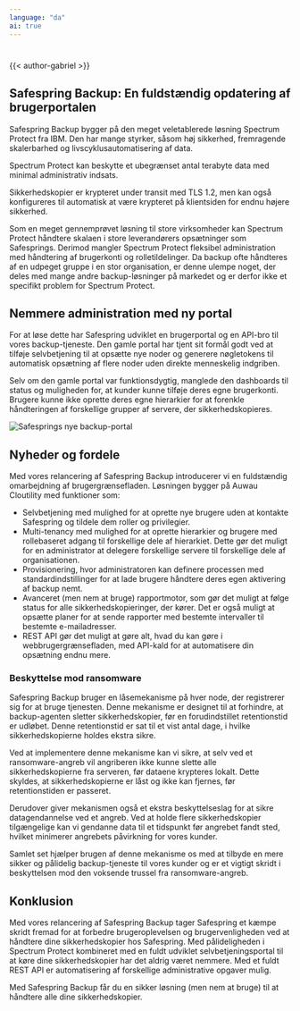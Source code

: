 ```yaml
---
language: "da"
ai: true
---
```

#

{{< author-gabriel >}}

## Safespring Backup: En fuldstændig opdatering af brugerportalen

<div class="ingress">
	<p>
Safespring Backup bygger på den meget veletablerede løsning Spectrum Protect fra IBM. Den har mange styrker, såsom høj sikkerhed, fremragende skalerbarhed og livscyklusautomatisering af data. 
</p></div>

Spectrum Protect kan beskytte et ubegrænset antal terabyte data med minimal administrativ indsats.

Sikkerhedskopier er krypteret under transit med TLS 1.2, men kan også konfigureres til automatisk at være krypteret på klientsiden for endnu højere sikkerhed.

Som en meget gennemprøvet løsning til store virksomheder kan Spectrum Protect håndtere skalaen i store leverandørers opsætninger som Safesprings. Derimod mangler Spectrum Protect fleksibel administration med håndtering af brugerkonti og rolletildelinger. Da backup ofte håndteres af en udpeget gruppe i en stor organisation, er denne ulempe noget, der deles med mange andre backup-løsninger på markedet og er derfor ikke et specifikt problem for Spectrum Protect.

## Nemmere administration med ny portal

For at løse dette har Safespring udviklet en brugerportal og en API-bro til vores backup-tjeneste. Den gamle portal har tjent sit formål godt ved at tilføje selvbetjening til at opsætte nye noder og generere nøgletokens til automatisk opsætning af flere noder uden direkte menneskelig indgriben.

Selv om den gamle portal var funktionsdygtig, manglede den dashboards til status og muligheden for, at kunder kunne tilføje deres egne brugerkonti. Brugere kunne ikke oprette deres egne hierarkier for at forenkle håndteringen af forskellige grupper af servere, der sikkerhedskopieres.

![Safesprings nye backup-portal](/img/safespring-backup-portal.webp)

## Nyheder og fordele

Med vores relancering af Safespring Backup introducerer vi en fuldstændig omarbejdning af brugergrænsefladen. Løsningen bygger på Auwau Cloutility med funktioner som:

- Selvbetjening med mulighed for at oprette nye brugere uden at kontakte Safespring og tildele dem roller og privilegier.
- Multi-tenancy med mulighed for at oprette hierarkier og brugere med rollebaseret adgang til forskellige dele af hierarkiet. Dette gør det muligt for en administrator at delegere forskellige servere til forskellige dele af organisationen.
- Provisionering, hvor administratoren kan definere processen med standardindstillinger for at lade brugere håndtere deres egen aktivering af backup nemt.
- Avanceret (men nem at bruge) rapportmotor, som gør det muligt at følge status for alle sikkerhedskopieringer, der kører. Det er også muligt at opsætte planer for at sende rapporter med bestemte intervaller til bestemte e-mailadresser.
- REST API gør det muligt at gøre alt, hvad du kan gøre i webbrugergrænsefladen, med API-kald for at automatisere din opsætning endnu mere.

### Beskyttelse mod ransomware

Safespring Backup bruger en låsemekanisme på hver node, der registrerer sig for at bruge tjenesten. Denne mekanisme er designet til at forhindre, at backup-agenten sletter sikkerhedskopier, før en forudindstillet retentionstid er udløbet. Denne retentionstid er sat til et vist antal dage, i hvilke sikkerhedskopierne holdes ekstra sikre.

Ved at implementere denne mekanisme kan vi sikre, at selv ved et ransomware-angreb vil angriberen ikke kunne slette alle sikkerhedskopierne fra serveren, før dataene krypteres lokalt. Dette skyldes, at sikkerhedskopierne er låst og ikke kan fjernes, før retentionstiden er passeret.

Derudover giver mekanismen også et ekstra beskyttelseslag for at sikre datagendannelse ved et angreb. Ved at holde flere sikkerhedskopier tilgængelige kan vi gendanne data til et tidspunkt før angrebet fandt sted, hvilket minimerer angrebets påvirkning for vores kunder.

Samlet set hjælper brugen af denne mekanisme os med at tilbyde en mere sikker og pålidelig backup-tjeneste til vores kunder og er et vigtigt skridt i beskyttelsen mod den voksende trussel fra ransomware-angreb.

## Konklusion

Med vores relancering af Safespring Backup tager Safespring et kæmpe skridt fremad for at forbedre brugeroplevelsen og brugervenligheden ved at håndtere dine sikkerhedskopier hos Safespring. Med pålideligheden i Spectrum Protect kombineret med en fuldt udviklet selvbetjeningsportal til at køre dine sikkerhedskopier har det aldrig været nemmere. Med et fuldt REST API er automatisering af forskellige administrative opgaver mulig.

Med Safespring Backup får du en sikker løsning (men nem at bruge) til at håndtere alle dine sikkerhedskopier.